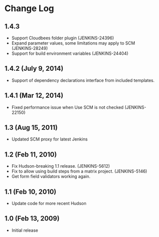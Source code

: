 # Change Log

## 1.4.3
* Support Cloudbees folder plugin (JENKINS-24396) 
* Expand parameter values, some limitations may apply to SCM (JENKINS-28249)
* Support for build environment variables (JENKINS-24404)

## 1.4.2 (July 9, 2014)
* Support of dependency declarations interface from included templates.

## 1.4.1 (Mar 12, 2014)
* Fixed performance issue when Use SCM is not checked (JENKINS-22150)

## 1.3 (Aug 15, 2011)
* Updated SCM proxy for latest Jenkins

## 1.2 (Feb 11, 2010)
* Fix Hudson-breaking 1.1 release. (JENKINS-5612)
* Fix to allow using build steps from a matrix project. (JENKINS-5146)
* Get form field validators working again.

## 1.1 (Feb 10, 2010)
* Update code for more recent Hudson

## 1.0 (Feb 13, 2009)
* Initial release

